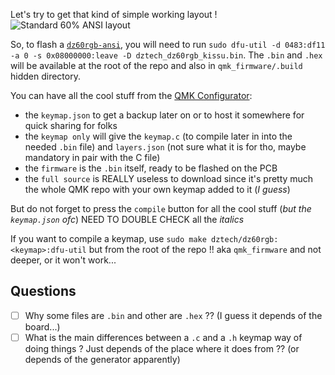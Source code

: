 Let's try to get that kind of simple working layout !
![Standard 60% ANSI layout](https://i.redd.it/17mdpyzkf0u21.png)

So, to flash a [`dz60rgb-ansi`](https://kbdfans.cn/collections/60/products/dz60rgb-ansi-mechanical-keyboard-pcb), you will need to run `sudo dfu-util -d 0483:df11 -a 0 -s 0x08000000:leave -D dztech_dz60rgb_kissu.bin`. The `.bin` and `.hex` will be available at the root of the repo and also in `qmk_firmware/.build` hidden directory.

You can have all the cool stuff from the [QMK Configurator](https://config.qmk.fm/#/dztech/dz60rgb/LAYOUT):
- the `keymap.json` to get a backup later on or to host it somewhere for quick sharing for folks
- the `keymap only` will give the `keymap.c` (to compile later in into the needed `.bin` file) and `layers.json` (not sure what it is for tho, maybe mandatory in pair with the C file)
- the `firmware` is the `.bin` itself, ready to be flashed on the PCB
- the `full source` is REALLY useless to download since it's pretty much the whole QMK repo with your own keymap added to it (_I guess_)

But do not forget to press the `compile` button for all the cool stuff (_but the `keymap.json` ofc_)
NEED TO DOUBLE CHECK all the _italics_

If you want to compile a keymap, use `sudo make dztech/dz60rgb:<keymap>:dfu-util` but from the root of the repo !! aka `qmk_firmware` and not deeper, or it won't work...

## Questions
- [ ] Why some files are `.bin` and other are `.hex` ?? (I guess it depends of the board...)
- [ ] What is the main differences between a `.c` and a `.h` keymap way of doing things ? Just depends of the place where it does from ?? (or depends of the generator apparently)
